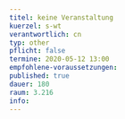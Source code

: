 ```yaml
---
titel: keine Veranstaltung
kuerzel: s-wt
verantwortlich: cn
typ: other
pflicht: false
termine: 2020-05-12 13:00
empfohlene-voraussetzungen: 
published: true
dauer: 180
raum: 3.216
info: 
---
```


